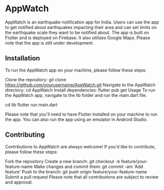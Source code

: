 # AppWatch
AppWatch is an earthquake notification app for India. Users can use the app to get notified about earthquakes impacting their area and can set limits on the earthquake scale they want to be notified about. The app is built on Flutter and is deployed on Firebase. It also utilizes Google Maps. Please note that the app is still under development.

## Installation
To run the AppWatch app on your machine, please follow these steps:

Clone the repository: git clone https://github.com/yourusername/AppWatch.git
Navigate to the AppWatch directory: cd AppWatch
Install dependencies: flutter pub get
Usage
To run the AppWatch app, navigate to the lib folder and run the main.dart file.

cd lib
flutter run main.dart


Please note that you'll need to have Flutter installed on your machine to run the app. You can also run the app using an emulator in Android Studio.

## Contributing
Contributions to AppWatch are always welcome! If you'd like to contribute, please follow these steps:

Fork the repository
Create a new branch: git checkout -b feature/your-feature-name
Make changes and commit them: git commit -am 'Add feature'
Push to the branch: git push origin feature/your-feature-name
Submit a pull request
Please note that all contributions are subject to review and approval.

